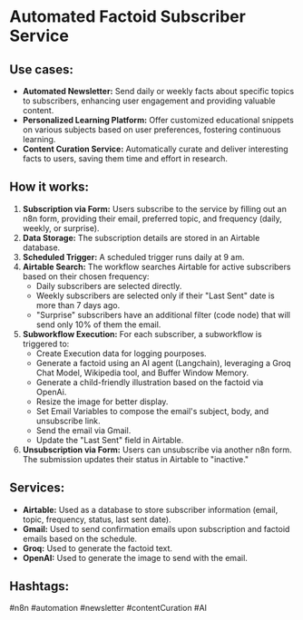 # Automated Factoid Subscriber Service

## Use cases:

- **Automated Newsletter:** Send daily or weekly facts about specific topics to subscribers, enhancing user engagement and providing valuable content.
- **Personalized Learning Platform:** Offer customized educational snippets on various subjects based on user preferences, fostering continuous learning.
- **Content Curation Service:** Automatically curate and deliver interesting facts to users, saving them time and effort in research.

## How it works:

1.  **Subscription via Form:** Users subscribe to the service by filling out an n8n form, providing their email, preferred topic, and frequency (daily, weekly, or surprise).
2.  **Data Storage:** The subscription details are stored in an Airtable database.
3.  **Scheduled Trigger:** A scheduled trigger runs daily at 9 am.
4.  **Airtable Search:** The workflow searches Airtable for active subscribers based on their chosen frequency:
    -   Daily subscribers are selected directly.
    -   Weekly subscribers are selected only if their "Last Sent" date is more than 7 days ago.
    -   "Surprise" subscribers have an additional filter (code node) that will send only 10% of them the email.
5.  **Subworkflow Execution:** For each subscriber, a subworkflow is triggered to:
    -   Create Execution data for logging pourposes.
    -   Generate a factoid using an AI agent (Langchain), leveraging a Groq Chat Model, Wikipedia tool, and Buffer Window Memory.
    -   Generate a child-friendly illustration based on the factoid via OpenAi.
    -   Resize the image for better display.
    -   Set Email Variables to compose the email's subject, body, and unsubscribe link.
    -   Send the email via Gmail.
    -   Update the "Last Sent" field in Airtable.
6.  **Unsubscription via Form:** Users can unsubscribe via another n8n form. The submission updates their status in Airtable to "inactive."

## Services:

-   **Airtable:** Used as a database to store subscriber information (email, topic, frequency, status, last sent date).
-   **Gmail:** Used to send confirmation emails upon subscription and factoid emails based on the schedule.
-   **Groq:** Used to generate the factoid text.
-   **OpenAI:** Used to generate the image to send with the email.

## Hashtags:

#n8n #automation #newsletter #contentCuration #AI
